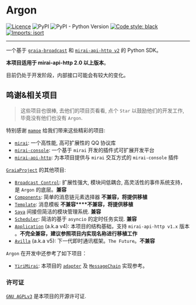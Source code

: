 # Argon
[![Licence](https://img.shields.io/github/license/ArgonLab/Argon)](https://github.com/ArgonLab/Argon/blob/master/LICENSE)
![PyPI](https://img.shields.io/pypi/v/graia-argon)
![PyPI - Python Version](https://img.shields.io/pypi/pyversions/graia-argon)
[![Code style: black](https://img.shields.io/badge/code%20style-black-000000.svg)](https://github.com/psf/black)
[![Imports: isort](https://img.shields.io/badge/%20imports-isort-%231674b1?labelColor=ef8336)](https://pycqa.github.io/isort/)

______________________

一个基于 [`graia-broadcast`](https://github.com/GraiaProject/BroadcastControl) 和
[`mirai-api-http v2`](https://github.com/project-mirai/mirai-api-http) 的 Python SDK。

**本项目适用于 mirai-api-http 2.0 以上版本**。

目前仍处于开发阶段，内部接口可能会有较大的变化。

## 鸣谢&相关项目
> 这些项目也很棒, 去他们的项目页看看, 点个 `Star` 以鼓励他们的开发工作, 毕竟没有他们也没有 `Argon`.

特别感谢 [`mamoe`](https://github.com/mamoe) 给我们带来这些精彩的项目:
 - [`mirai`](https://github.com/mamoe/mirai): 一个高性能, 高可扩展性的 QQ 协议库
 - [`mirai-console`](https://github.com/mamoe/mirai-console): 一个基于 `mirai` 开发的插件式可扩展开发平台
 - [`mirai-api-http`](https://github.com/project-mirai/mirai-api-http): 为本项目提供与 `mirai` 交互方式的 `mirai-console` 插件

[`GraiaProject`](https://github.com/GraiaProject) 的其他项目:
 - [`Broadcast Control`](https://github.com/GraiaProject/BroadcastControl): 扩展性强大, 模块间低耦合, 高灵活性的事件系统支持，是 `Argon` 的底层。**兼容**
 - [`Components`](https://github.com/GraiaProject/Components): 简单的消息链元素选择器 **不兼容，将提供移植**
 - [`Template`](https://github.com/GraiaProject/Template): 消息模板 **不兼容****不兼容，将提供移植**
 - [`Saya`](https://github.com/GraiaProject/Saya) 间接但简洁的模块管理系统. **兼容**
 - [`Scheduler`](https://github.com/GraiaProject/Scheduler): 简洁的基于 `asyncio` 的定时任务实现. **兼容**
 - [`Application`](https://github.com/GraiaProject/Application/) (a.k.a v4): 本项目的结构基础，支持 `mirai-api-http v1.x` 版本 。**不完全兼容，建议参照项目内实现名称进行移植工作**
 - [`Avilla`](https://github.com/GraiaProject/Avilla/) (a.k.a v5): 
 下一代即时通讯框架。`The Future`。**不兼容**

`Argon` 在开发中还参考了如下项目：
 - [`YiriMirai`](https://github.com/YiriMiraiProject/YiriMirai/): 本项目的 [`adapter`](./src/graia/argon/adapter.py) 及 [`MessageChain`](./src/graia/argon/message/chain.py) 实现参考。

### 许可证

[`GNU AGPLv3`](https://choosealicense.com/licenses/agpl-3.0/) 是本项目的开源许可证.